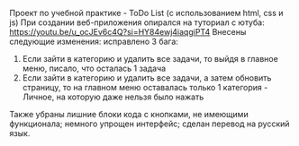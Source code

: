 Проект по учебной практике - ToDo List (с использованием html, css и js)
При создании веб-приложения опирался на туториал с ютуба: https://youtu.be/u_ocJEv6c4Q?si=HY84ewj4iaqgiPT4
Внесены следующие изменения: исправлено 3 бага: 
1) Если зайти в категорию и удалить все задачи, то выйдя в главное меню, писало, что осталась 1 задача
2) Если зайти в категорию и удалить все задачи, а затем обновить страницу, то на главном меню оставалась только 1 категория - Личное, на которую даже нельзя было нажать

Также убраны лишние блоки кода с кнопками, не имеющими функционала; немного упрощен интерфейс; сделан перевод на русский язык. 